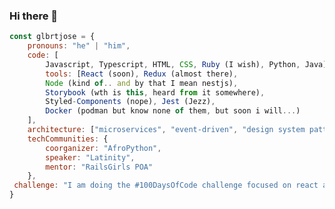 ### Hi there 👋

```javascript
const glbrtjose = {
    pronouns: "he" | "him",
    code: [
        Javascript, Typescript, HTML, CSS, Ruby (I wish), Python, Java],
        tools: [React (soon), Redux (almost there),
        Node (kind of.. and by that I mean nestjs),
        Storybook (wth is this, heard from it somewhere),
        Styled-Components (nope), Jest (Jezz),
        Docker (podman but know none of them, but soon i will...)
    ],
    architecture: ["microservices", "event-driven", "design system pattern"],
    techCommunities: {
        coorganizer: "AfroPython",
        speaker: "Latinity",
        mentor: "RailsGirls POA"
    },
 challenge: "I am doing the #100DaysOfCode challenge focused on react and typescript"
}
```

<!--JS
**glbrtjose/glbrtjose** is a ✨ _special_ ✨ repository because its `README.md` (this file) appears on your GitHub profile.

Here are some ideas to get you started:

- 🔭 I’m currently working on ...
- 🌱 I’m currently learning ...
- 👯 I’m looking to collaborate on ...
- 🤔 I’m looking for help with ...
- 💬 Ask me about ...
- 📫 How to reach me: ...
- 😄 Pronouns: ...
- ⚡ Fun fact: ...
-->
